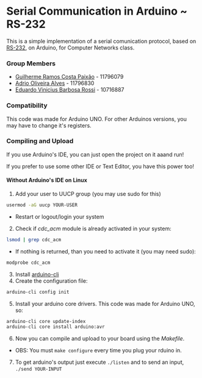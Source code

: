 # Serial Communication in Arduino ~ RS-232

This is a simple implementation of a serial comunication protocol, based on [RS-232](https://pt.wikipedia.org/wiki/RS-232), on Arduino, for Computer Networks class.

### Group Members

- [Guilherme Ramos Costa Paixão](https://guip.dev) - 11796079
- [Adrio Oliveira Alves](https://github.com/adriooa) - 11796830
- [Eduardo Vinicius Barbosa Rossi](https://github.com/RossiEduardo) - 10716887

### Compatibility

This code was made for Arduino UNO. For other Arduinos versions, you may have to change it's registers.

### Compiling and Upload


If you use Arduino's IDE, you can just open the project on it aaand run!

If you prefer to use some other IDE or Text Editor, you have this power too!

#### Without Arduino's IDE on Linux

1. Add your user to UUCP group (you may use sudo for this)
```bash
usermod -aG uucp YOUR-USER
```
- Restart or logout/login your system

2. Check if *cdc_acm* module is already activated in your system:

```bash
lsmod | grep cdc_acm
```
- If nothing is returned, than you need to activate it (you may need sudo):
```bash
modprobe cdc_acm
```

3. Install [arduino-cli](https://arduino.github.io/arduino-cli/0.19/)
4. Create the configuration file:
```bash
arduino-cli config init
```
5. Install your arduino core drivers. This code was made for Arduino UNO, so:
```bash
arduino-cli core update-index
arduino-cli core install arduino:avr
```

6. Now you can compile and upload to your board using the *Makefile*.

- OBS: You must `make configure` every time you plug your rduino in.

7. To get arduino's output just execute `./listen` and to send an input, `./send YOUR-INPUT`



